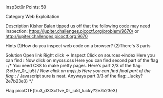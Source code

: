 Insp3ct0r
Points: 50

Category 
Web Exploitation

Description
Kishor Balan tipped us off that the following code may need inspection: 
https://jupiter.challenges.picoctf.org/problem/9670/ or 
http://jupiter.challenges.picoctf.org:9670

Hints
(1)How do you inspect web code on a browser?
(2)There's 3 parts

Solution
Open link
Right click -> Inspect
Click on sources->index
Here you can find : <!-- Html is neat. Anyways have 1/3 of the flag: picoCTF{tru3_d3 -->
Now click on mycss.css
Here you can find second part of the flag : /* You need CSS to make pretty pages. Here's part 2/3 of the flag: t3ct1ve_0r_ju5t */
Now click on myjs.js
Here you can find final part of the flag : /* Javascript sure is neat. Anyways part 3/3 of the flag: _lucky?2e7b23e3} */

Flag
picoCTF{tru3_d3t3ct1ve_0r_ju5t_lucky?2e7b23e3}
